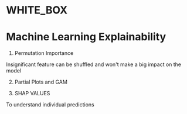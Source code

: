 # WHITE_BOX

# Machine Learning Explainability

1. Permutation Importance

Insignificant feature can be shuffled and won't make a big impact on the model

2. Partial Plots and GAM

3. SHAP VALUES

To understand individual predictions

